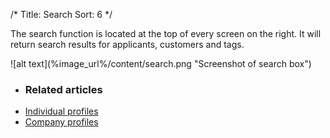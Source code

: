 /*
Title: Search
Sort: 6
*/

The search function is located at the top of every screen on the right. It will return search results for applicants, customers and tags.

<div class="img-container">
![alt text](%image_url%/content/search.png "Screenshot of search box")
</div>

+ ### Related articles
+ [Individual profiles](/getting-started/individual-profiles)
+ [Company profiles](/getting-started/company-profiles)
